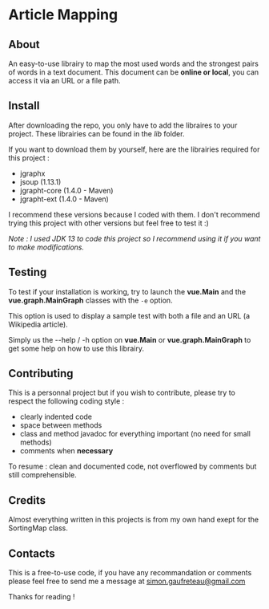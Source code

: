 # Article Mapping

## About

An easy-to-use librairy to map the most used words and the strongest pairs of words in a text document.
This document can be **online or local**, you can access it via an URL or a file path.

## Install

After downloading the repo, you only have to add the libraires to your project. These librairies can be found in the *lib* folder.

If you want to download them by yourself, here are the librairies required for this project :

- jgraphx
- jsoup (1.13.1)
- jgrapht-core (1.4.0 - Maven)
- jgrapht-ext (1.4.0 - Maven)

I recommend these versions because I coded with them. I don't recommend trying this project with other versions but feel free to test it :)

*Note : I used JDK 13 to code this project so I recommend using it if you want to make modifications.*

## Testing

To test if your installation is working, try to launch the **vue.Main** and the **vue.graph.MainGraph** classes with the `-e` option.

This option is used to display a sample test with both a file and an URL (a Wikipedia article).

Simply us the --help / -h option on **vue.Main**  or **vue.graph.MainGraph** to get some help on how to use this librairy.

## Contributing

This is a personnal project but if you wish to contribute, please try to respect the following  coding style :

- clearly indented code
- space between methods
- class and method javadoc for everything important (no need for small methods)
- comments when **necessary**

To resume : clean and documented code, not overflowed by comments but still comprehensible.

## Credits

Almost everything written in this projects is from my own hand exept for the SortingMap class.

## Contacts

This is a free-to-use code, if you have any recommandation or comments please feel free to send me a message at simon.gaufreteau@gmail.com

Thanks for reading !
